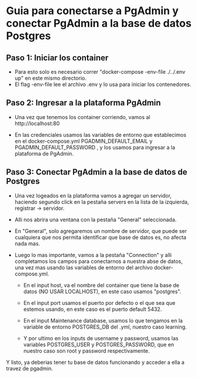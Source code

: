 # Guia para conectarse a PgAdmin y conectar PgAdmin a la base de datos Postgres

## Paso 1: Iniciar los container

- Para esto solo es necesario correr "docker-compose -env-file ./../.env up" en este mismo directorio.
- El flag -env-file lee el archivo .env y lo usa para iniciar los contenedores.

## Paso 2: Ingresar a la plataforma PgAdmin

- Una vez que tenemos los container corriendo, vamos al http://localhost:80

- En las credenciales usamos las variables de entorno que establecimos en el docker-compose.yml
  PGADMIN_DEFAULT_EMAIL y PGADMIN_DEFAULT_PASSWORD , y los usamos para ingresar a la plataforma
  de PgAdmin.

## Paso 3: Conectar PgAdmin a la base de datos de Postgres

- Una vez logeados en la plataforma vamos a agregar un servidor, haciendo segundo click en la
  pestaña servers en la lista de la izquierda, registrar -> servidor.

- Alli nos abrira una ventana con la pestaña "General" seleccionada.

- En "General", solo agregaremos un nombre de servidor, que puede ser cualquiera que nos permita
  identificar que base de datos es, no afecta nada mas.

- Luego lo mas importante, vamos a la pestaña "Connection" y alli completamos los campos para
  conectarnos a nuestra abse de datos, una vez mas usando las variables de entorno del archivo
  docker-compose.yml.

  - En el input host, va el nombre del container que tiene la base de datos (NO USAR LOCALHOST),
    en este caso usamos "postgres".

  - En el input port usamos el puerto por defecto o el que sea que estemos usando, en este caso es
    el puerto default 5432.

  - En el input Maintenance database, usamos lo que tengamos en la variable de entorno POSTGRES_DB
    del .yml, nuestro caso learning.

  - Y por ultimo en los inputs de username y password, usamos las variables POSTGRES_USER y
    POSTGRES_PASSWORD, que en nuestro caso son root y password respectivamente.


Y listo, ya deberias tener tu base de datos funcionando y acceder a ella a travez de pgadmin.